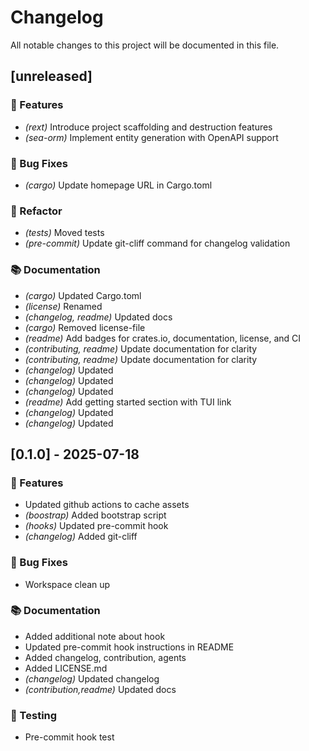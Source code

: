 # Changelog

All notable changes to this project will be documented in this file.

## [unreleased]

### 🚀 Features

- *(rext)* Introduce project scaffolding and destruction features
- *(sea-orm)* Implement entity generation with OpenAPI support

### 🐛 Bug Fixes

- *(cargo)* Update homepage URL in Cargo.toml

### 🚜 Refactor

- *(tests)* Moved tests
- *(pre-commit)* Update git-cliff command for changelog validation

### 📚 Documentation

- *(cargo)* Updated Cargo.toml
- *(license)* Renamed
- *(changelog, readme)* Updated docs
- *(cargo)* Removed license-file
- *(readme)* Add badges for crates.io, documentation, license, and CI
- *(contributing, readme)* Update documentation for clarity
- *(contributing, readme)* Update documentation for clarity
- *(changelog)* Updated
- *(changelog)* Updated
- *(changelog)* Updated
- *(readme)* Add getting started section with TUI link
- *(changelog)* Updated
- *(changelog)* Updated

## [0.1.0] - 2025-07-18

### 🚀 Features

- Updated github actions to cache assets
- *(boostrap)* Added bootstrap script
- *(hooks)* Updated pre-commit hook
- *(changelog)* Added git-cliff

### 🐛 Bug Fixes

- Workspace clean up

### 📚 Documentation

- Added additional note about hook
- Updated pre-commit hook instructions in README
- Added changelog, contribution, agents
- Added LICENSE.md
- *(changelog)* Updated changelog
- *(contribution,readme)* Updated docs

### 🧪 Testing

- Pre-commit hook test

<!-- generated by git-cliff -->
